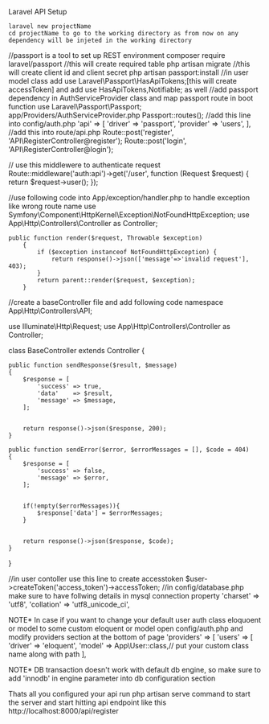 Laravel API Setup

	laravel new projectName
    cd projectName to go to the working directory as from now on any dependency will be injeted in the working directory
//passport is a tool to set up REST environment
	composer require laravel/passport
//this will create required table 
	php artisan migrate
//this will create client id and client secret
	php artisan passport:install
//in user model class add 
	use Laravel\Passport\HasApiTokens;[this will create accessToken]
	and add use HasApiTokens,Notifiable; as well
//add passport dependency in AuthServiceProvider class and map passport route in boot function
	use Laravel\Passport\Passport;
	app/Providers/AuthServiceProvider.php
	Passport::routes();
//add this line into config/auth.php
	'api' => [
            'driver' => 'passport',
            'provider' => 'users',
        ],
//add this into route/api.php
	Route::post('register', 'API\RegisterController@register');
	Route::post('login', 'API\RegisterController@login');

	
// use this middlewere to authenticate request
Route::middleware('auth:api')->get('/user', function (Request $request) {
    return $request->user();
});

//use following code into App/exception/handler.php to handle exception like wrong route name
use Symfony\Component\HttpKernel\Exception\NotFoundHttpException;
use App\Http\Controllers\Controller as Controller;

    public function render($request, Throwable $exception)
        {
            if ($exception instanceof NotFoundHttpException) {
                return response()->json(['message'=>'invalid request'], 403);
            }
            return parent::render($request, $exception);
        }
        
//create a baseController file and add following code
namespace App\Http\Controllers\API;

use Illuminate\Http\Request;
use App\Http\Controllers\Controller as Controller;

class BaseController extends Controller
{
 
    public function sendResponse($result, $message)
    {
    	$response = [
            'success' => true,
            'data'    => $result,
            'message' => $message,
        ];


        return response()->json($response, 200);
    }

    public function sendError($error, $errorMessages = [], $code = 404)
    {
    	$response = [
            'success' => false,
            'message' => $error,
        ];


        if(!empty($errorMessages)){
            $response['data'] = $errorMessages;
        }


        return response()->json($response, $code);
    }
}

//in user contoller use this line to create accesstoken
	$user->createToken('access_token')->accessToken;
//in config/database.php make sure to have follwing details in mysql connection property
'charset' => 'utf8',
'collation' => 'utf8_unicode_ci',

NOTE* 
In case if you want to change your default user auth class eloquoent or model to some custom eloquent or model
open config/auth.php
and modify providers section at the bottom of page
'providers' => [
        'users' => [
            'driver' => 'eloquent',
            'model' => App\User::class,// put your custom class name along with path
        ],

NOTE*
DB transaction doesn't work with default db engine, so make sure to add 'innodb' in engine parameter into db configuration section



Thats all 
you configured your api
run php artisan serve command to start the server and start hitting api endpoint like this
http://localhost:8000/api/register
